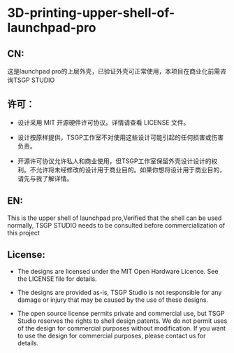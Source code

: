 # 3D-printing-upper-shell-of-launchpad-pro

## CN:
这是launchpad pro的上层外壳，已验证外壳可正常使用，本项目在商业化前需咨询TSGP STUDIO

## 许可：
* 设计采用 MIT 开源硬件许可协议。详情请查看 LICENSE 文件。

* 设计按原样提供，TSGP工作室不对使用这些设计可能引起的任何损害或伤害负责。

* 开源许可协议允许私人和商业使用，但TSGP工作室保留外壳设计设计的权利。不允许将未经修改的设计用于商业目的。如果你想将设计用于商业目的，请先与我了解详情。

## EN:
This is the upper shell of launchpad pro,Verified that the shell can be used normally, TSGP STUDIO needs to be consulted before commercialization of this project

## License:

* The designs are licensed under the MIT Open Hardware Licence. See the LICENSE file for details.

* The designs are provided as-is, TSGP Studio is not responsible for any damage or injury that may be caused by the use of these designs.

* The open source license permits private and commercial use, but TSGP Studio reserves the rights to shell design patents. We do not permit uses of the design for commercial purposes without modification. If you want to use the design for commercial purposes, please contact us for details.
